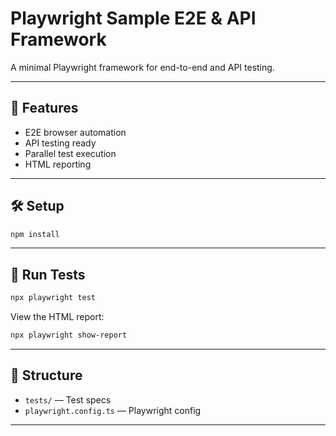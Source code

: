 # Playwright Sample E2E & API Framework

A minimal Playwright framework for end-to-end and API testing.

---

## 🚀 Features
- E2E browser automation
- API testing ready
- Parallel test execution
- HTML reporting

---

## 🛠️ Setup
```bash
npm install
```

---

## 🧪 Run Tests
```bash
npx playwright test
```

View the HTML report:
```bash
npx playwright show-report
```

---

## 📁 Structure
- `tests/` — Test specs
- `playwright.config.ts` — Playwright config

---